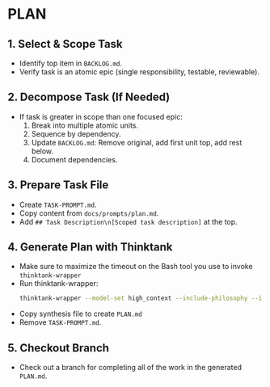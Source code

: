 # PLAN

## 1. Select & Scope Task
- Identify top item in `BACKLOG.md`.
- Verify task is an atomic epic (single responsibility, testable, reviewable).

## 2. Decompose Task (If Needed)
- If task is greater in scope than one focused epic:
    1. Break into multiple atomic units.
    2. Sequence by dependency.
    3. Update `BACKLOG.md`: Remove original, add first unit top, add rest below.
    4. Document dependencies.

## 3. Prepare Task File
- Create `TASK-PROMPT.md`.
- Copy content from `docs/prompts/plan.md`.
- Add `## Task Description\n[Scoped task description]` at the top.

## 4. Generate Plan with Thinktank
- Make sure to maximize the timeout on the Bash tool you use to invoke `thinktank-wrapper`
- Run thinktank-wrapper:
    ```bash
    thinktank-wrapper --model-set high_context --include-philosophy --include-glance --instructions TASK-PROMPT.md ./
    ```
- Copy synthesis file to create `PLAN.md`
- Remove `TASK-PROMPT.md`.

## 5. Checkout Branch
- Check out a branch for completing all of the work in the generated `PLAN.md`.

